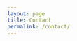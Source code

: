 ```yaml
---
layout: page
title: Contact
permalink: /contact/
---
```


<script>
window.location = "mailto:nrobinson2000%40me.com?subject=I%20found%20your%20journal&body=[Put your contact info here.]";
    window.history.back();
</script>
